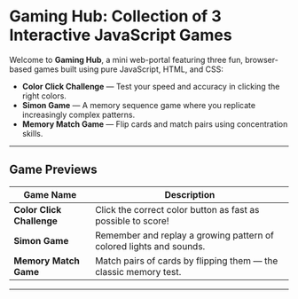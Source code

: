 # Gaming Hub: Collection of 3 Interactive JavaScript Games

Welcome to **Gaming Hub**, a mini web-portal featuring three fun, browser-based games built using pure JavaScript, HTML, and CSS:

- **Color Click Challenge** — Test your speed and accuracy in clicking the right colors.
- **Simon Game** — A memory sequence game where you replicate increasingly complex patterns.
- **Memory Match Game** — Flip cards and match pairs using concentration skills.

---

##  Game Previews

| Game Name             | Description                                         |
|----------------------|-----------------------------------------------------|
| **Color Click Challenge** | Click the correct color button as fast as possible to score! |
| **Simon Game**            | Remember and replay a growing pattern of colored lights and sounds. |
| **Memory Match Game**     | Match pairs of cards by flipping them — the classic memory test. |

---


